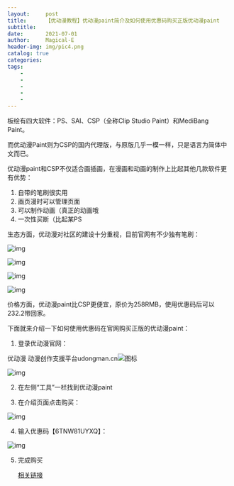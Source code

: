 ```yaml
---
layout:     post
title:      【优动漫教程】优动漫paint简介及如何使用优惠码购买正版优动漫paint
subtitle:   
date:       2021-07-01
author:     Magical-E
header-img: img/pic4.png
catalog: true
categories:  
tags:
    - 
    - 
    - 
    - 
    - 
--- 
```

板绘有四大软件：PS、SAI、CSP（全称Clip Studio Paint）和MediBang Paint。

而优动漫Paint则为CSP的国内代理版，与原版几乎一模一样，只是语言为简体中文而已。

优动漫paint和CSP不仅适合画插画，在漫画和动画的制作上比起其他几款软件更有优势：

1. 自带的笔刷很实用
2. 画页漫时可以管理页面
3. 可以制作动画（真正的动画哦
4. 一次性买断（比起某PS

生态方面，优动漫对社区的建设十分重视，目前官网有不少独有笔刷：

![img](https://pic4.zhimg.com/v2-b8aa6a567dc77b2291da558c35ad08c7_b.png)

![img](https://pic3.zhimg.com/v2-0129eaab10cedf948ee9bc1c0928287e_b.png)

![img](https://pic2.zhimg.com/v2-6d526f9a7e170b7b1d0a6de0b92db109_b.png)

![img](https://pic3.zhimg.com/v2-98013f63c472a1914da95db9a255b366_b.png)

价格方面，优动漫paint比CSP更便宜，原价为258RMB，使用优惠码后可以232.2带回家。

下面就来介绍一下如何使用优惠码在官网购买正版的优动漫paint：

1. 登录优动漫官网：

优动漫 动漫创作支援平台udongman.cn![图标](https://pic2.zhimg.com/v2-3a8e7801ffb221922ccddcf271b96ee1_180x120.jpg)

![img](https://pic3.zhimg.com/v2-1597790d43399602a5f8e3ed0896d1b2_b.jpeg)

2. 在左侧“工具”一栏找到优动漫paint

3. 在介绍页面点击购买：

![img](https://pic4.zhimg.com/v2-38ee827175d6f86825d95844f80cce73_b.png)

4. 输入优惠码【6TNW81UYXQ】：

![img](https://pic4.zhimg.com/v2-07d8b8750f98f937cb524e52eb219e0f_b.jpeg)

5. 完成购买

   [相关链接](https://item.taobao.com/item.htm?spm=a1z10.1-c-s.w4004-23304496774.4.2ef64e1c8VRMyH&id=640617947157)
